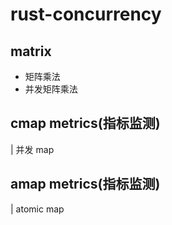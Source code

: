 # rust-concurrency

## matrix

- 矩阵乘法
- 并发矩阵乘法

## cmap metrics(指标监测)

| 并发 map

## amap metrics(指标监测)

| atomic map
